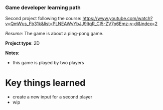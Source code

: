 ### Game developer learning path

Second project following the course: https://www.youtube.com/watch?v=QmWus_Fb31k&list=PLNEAWvYbJJ9ltqR_CI5-ZV7p6Emz-v-di&index=2

_Resume_: The game is about a ping-pong game.

__Project type__: 2D 

__Notes__:
 - this game is played by two players 

# Key things learned
 - create a new input for a second player
 - wip 
